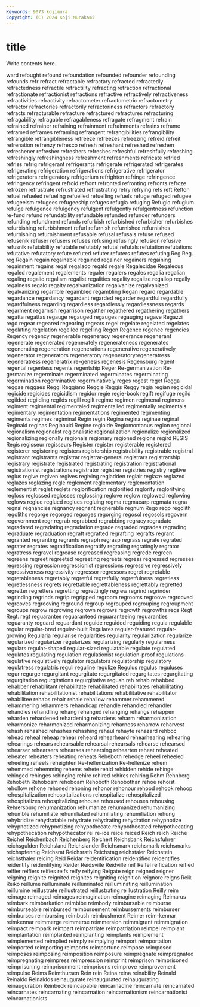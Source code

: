 ```yaml
---
Keywords: 9073 kojimura
Copyright: (C) 2024 Koji Murakami
---
```


# title

Write contents here.



ward refought refound refoundation refounded refounder refounding
refounds refr refract refractable refractary refracted refractedly refractedness refractile refractility
refracting refraction refractional refractionate refractionist refractions refractive refractively refractiveness refractivities
refractivity refractometer refractometric refractometry refractor refractories refractorily refractoriness refractors refractory
refracts refracturable refracture refractured refractures refracturing refragability refragable refragableness refragate
refragment refrain refrained refrainer refraining refrainment refrainments refrains reframe reframed
reframes reframing refrangent refrangibilities refrangibility refrangible refrangibleness refreeze refreezes refreezing
refreid refreit refrenation refrenzy refresco refresh refreshant refreshed refreshen refreshener
refresher refreshers refreshes refreshful refreshfully refreshing refreshingly refreshingness refreshment refreshments
refricate refried refries refrig refrigerant refrigerants refrigerate refrigerated refrigerates refrigerating
refrigeration refrigerations refrigerative refrigerator refrigerators refrigeratory refrigerium refrighten refringe refringence
refringency refringent refroid refront refronted refronting refronts refroze refrozen refrustrate
refrustrated refrustrating refry refrying refs reft Refton refuel refueled refueling
refuelled refuelling refuels refuge refuged refugee refugeeism refugees refugeeship refuges
refugia refuging Refugio refugium refulge refulgence refulgency refulgent refulgently refulgentness
refunction re-fund refund refundability refundable refunded refunder refunders refunding refundment
refunds refurbish refurbished refurbisher refurbishes refurbishing refurbishment refurl refurnish refurnished
refurnishes refurnishing refurnishment refusable refusal refusals refuse refused refusenik refuser
refusers refuses refusing refusingly refusion refusive refusnik refutability refutable refutably
refutal refutals refutation refutations refutative refutatory refute refuted refuter refuters
refutes refuting Reg Reg. reg Regain regain regainable regained regainer
regainers regaining regainment regains regal regalado regald regale Regalecidae Regalecus
regaled regalement regalements regaler regalers regales regalia regalian regaling regalio
regalism regalist regalities regality regalize regallop regally regalness regalo regalty
regalvanization regalvanize regalvanized regalvanizing regamble regambled regambling Regan regard regardable
regardance regardancy regardant regarded regarder regardful regardfully regardfulness regarding regardless
regardlessly regardlessness regards regarment regarnish regarrison regather regathered regathering regathers
regatta regattas regauge regauged regauges regauging regave Regazzi regd regear
regeared regearing regears regel regelate regelated regelates regelating regelation regelled
regelling Regen Regence regence regencies Regency regency regenerable regeneracy regenerance
regenerant regenerate regenerated regenerately regenerateness regenerates regenerating regeneration regenerations regenerative
regeneratively regenerator regenerators regeneratory regeneratoryregeneratress regeneratress regeneratrix re-genesis regenesis Regensburg
regent regental regentess regents regentship Reger Re-germanization Re-germanize regerminate regerminated
regerminates regerminating regermination regerminative regerminatively reges regest reget Regga reggae
reggaes Reggi Reggiano Reggie Reggis Reggy regia regian regicidal regicide
regicides regicidism regidor regie regie-book regift regifuge regild regilded regilding
regilds regill regilt regime regimen regimenal regimens regiment regimental regimentaled
regimentalled regimentally regimentals regimentary regimentation regimentations regimented regimenting regiments regimes
regiminal Regin regin Regina regina reginae reginal Reginald reginas Reginauld
Regine regioide Regiomontanus region regional regionalism regionalist regionalistic regionalization regionalize
regionalized regionalizing regionally regionals regionary regioned regions regird REGIS Regis
regisseur regisseurs Register register registerable registered registerer registering registers registership
registrability registrable registral registrant registrants registrar registrar-general registrars registrarship registrary
registrate registrated registrating registration registrational registrationist registrations registrator registrer registries
registry regitive regius regive regiven regives regiving regladden reglair reglaze
reglazed reglazes reglazing regle reglement reglementary reglementation reglementist reglet reglets
reglorification reglorified reglorify reglorifying regloss reglossed reglosses reglossing reglove reglow
reglowed reglowing reglows reglue reglued reglues regluing regma regmacarp regmata
regna regnal regnancies regnancy regnant regnerable regnum Rego rego regolith
regoliths regorge regorged regorges regorging regosol regosols regovern regovernment regr
regrab regrabbed regrabbing regracy regradate regradated regradating regradation regrade regraded
regrades regrading regraduate regraduation regraft regrafted regrafting regrafts regrant regranted
regranting regrants regraph regrasp regrass regrate regrated regrater regrates regratification
regratify regrating regratingly regrator regratress regravel regrease regreased regreasing regrede
regreen regreens regreet regreeted regreeting regreets regress regressed regresses regressing
regression regressionist regressions regressive regressively regressiveness regressivity regressor regressors regret
regretable regretableness regretably regretful regretfully regretfulness regretless regretlessness regrets regrettable
regrettableness regrettably regretted regretter regretters regretting regrettingly regrew regrind regrinder
regrinding regrinds regrip regripped regroom regrooms regroove regrooved regrooves regrooving
reground regroup regrouped regrouping regroupment regroups regrow regrowing regrown regrows
regrowth regrowths regs Regt Regt. regt reguarantee reguaranteed reguaranteeing reguaranties
reguaranty reguard reguardant reguide reguided reguiding regula regulable regular regular-bred
regular-built Regulares regular-featured regular-growing Regularia regularise regularities regularity regularization regularize
regularized regularizer regularizes regularizing regularly regularness regulars regular-shaped regular-sized regulatable
regulate regulated regulates regulating regulation regulationist regulation-proof regulations regulative regulatively
regulator regulators regulatorship regulatory regulatress regulatris reguli reguline regulize Regulus
regulus reguluses regur regurge regurgitant regurgitate regurgitated regurgitates regurgitating regurgitation
regurgitations regurgitative regush reh rehab rehabbed rehabber rehabilitant rehabilitate rehabilitated
rehabilitates rehabilitating rehabilitation rehabilitationist rehabilitations rehabilitative rehabilitator rehabilitee rehabs rehair
rehale rehallow rehammer rehammered rehammering rehammers rehandicap rehandle rehandled rehandler
rehandles rehandling rehang rehanged rehanging rehangs rehappen reharden rehardened rehardening
rehardens reharm reharmonization reharmonize reharmonized reharmonizing reharness reharrow reharvest rehash
rehashed rehashes rehashing rehaul rehayte rehazard rehboc rehead reheal reheap
rehear reheard rehearheard rehearhearing rehearing rehearings rehears rehearsable rehearsal rehearsals
rehearse rehearsed rehearser rehearsers rehearses rehearsing rehearten reheat reheated reheater
reheaters reheating reheats Reheboth rehedge reheel reheeled reheeling reheels reheighten
Re-hellenization Re-hellenize rehem rehemmed rehemming rehems rehete rehid rehidden rehide
rehinge rehinged rehinges rehinging rehire rehired rehires rehiring Rehm Rehnberg
Rehobeth Rehoboam rehoboam Rehoboth Rehobothan rehoe rehoist rehollow rehone rehoned
rehoning rehonor rehonour rehood rehook rehoop rehospitalization rehospitalizations rehospitalize rehospitalized
rehospitalizes rehospitalizing rehouse rehoused rehouses rehousing Rehrersburg rehumanization rehumanize rehumanized
rehumanizing rehumble rehumiliate rehumiliated rehumiliating rehumiliation rehung rehybridize rehydratable rehydrate
rehydrating rehydration rehypnotize rehypnotized rehypnotizing rehypothecate rehypothecated rehypothecating rehypothecation rehypothecator
rei re-ice reice reiced Reich reich Reiche Reichel Reichenbach Reichenberg
Reichert Reichsbank Reichsfuhrer reichsgulden Reichsland Reichslander Reichsmark reichsmark reichsmarks reichspfennig
Reichsrat Reichsrath Reichstag reichstaler Reichstein reichsthaler reicing Reid Reidar reidentification
reidentified reidentifies reidentify reidentifying Reider Reidsville Reidville reif Reifel reification
reified reifier reifiers reifies reifs reify reifying Reigate reign reigned
reigner reigning reignite reignited reignites reigniting reignition reignore reigns Reik
Reiko reillume reilluminate reilluminated reilluminating reillumination reillumine reillustrate reillustrated reillustrating
reillustration Reilly reim reimage reimaged reimages reimagination reimagine reimaging Reimarus
reimbark reimbarkation reimbibe reimbody reimbursable reimburse reimburseable reimbursed reimbursement reimbursements
reimburser reimburses reimbursing reimbush reimbushment Reimer reim-kennar reimkennar reimmerge reimmerse
reimmersion reimmigrant reimmigration reimpact reimpark reimpart reimpatriate reimpatriation reimpel reimplant
reimplantation reimplanted reimplanting reimplants reimplement reimplemented reimplied reimply reimplying reimport
reimportation reimported reimporting reimports reimportune reimpose reimposed reimposes reimposing reimposition
reimposure reimpregnate reimpregnated reimpregnating reimpress reimpression reimprint reimprison reimprisoned reimprisoning
reimprisonment reimprisons reimprove reimprovement reimpulse Reims Reimthursen Rein rein Reina
reina reinability Reinald Reinaldo Reinaldos reinaugurate reinaugurated reinaugurating reinauguration Reinbeck
reincapable reincarnadine reincarnate reincarnated reincarnates reincarnating reincarnation reincarnationism reincarnationist reincarnationists

